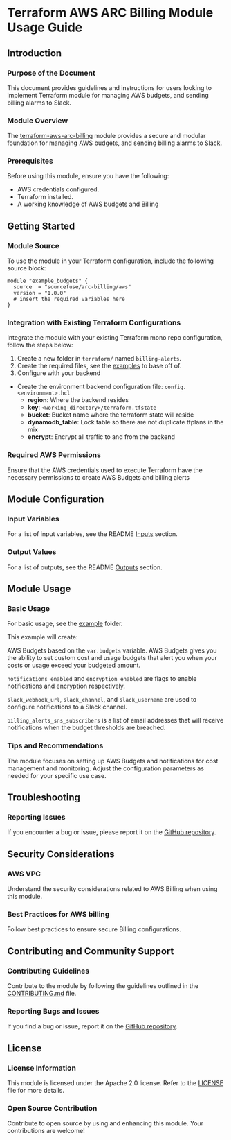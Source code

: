 # Terraform AWS ARC Billing Module Usage Guide

## Introduction

### Purpose of the Document

This document provides guidelines and instructions for users looking to implement Terraform module for managing AWS budgets, and sending billing alarms to Slack.

### Module Overview

The [terraform-aws-arc-billing](https://github.com/sourcefuse/terraform-aws-arc-billing) module provides a secure and modular foundation for managing AWS budgets, and sending billing alarms to Slack.

### Prerequisites

Before using this module, ensure you have the following:

- AWS credentials configured.
- Terraform installed.
- A working knowledge of AWS budgets and Billing

## Getting Started

### Module Source

To use the module in your Terraform configuration, include the following source block:

```hcl
module "example_budgets" {
  source  = "sourcefuse/arc-billing/aws"
  version = "1.0.0"
  # insert the required variables here
}
```

### Integration with Existing Terraform Configurations

Integrate the module with your existing Terraform mono repo configuration, follow the steps below:

1. Create a new folder in `terraform/` named `billing-alerts`.
2. Create the required files, see the [examples](https://github.com/sourcefuse/terraform-aws-arc-billing/tree/main/examples/simple) to base off of.
3. Configure with your backend
  - Create the environment backend configuration file: `config.<environment>.hcl`
    - **region**: Where the backend resides
    - **key**: `<working_directory>/terraform.tfstate`
    - **bucket**: Bucket name where the terraform state will reside
    - **dynamodb_table**: Lock table so there are not duplicate tfplans in the mix
    - **encrypt**: Encrypt all traffic to and from the backend

### Required AWS Permissions

Ensure that the AWS credentials used to execute Terraform have the necessary permissions to create AWS Budgets and billing alerts

## Module Configuration

### Input Variables

For a list of input variables, see the README [Inputs](https://github.com/sourcefuse/terraform-aws-arc-billing?tab=readme-ov-file#inputs) section.

### Output Values

For a list of outputs, see the README [Outputs](https://github.com/sourcefuse/terraform-aws-arc-billing?tab=readme-ov-file#outputs) section.

## Module Usage

### Basic Usage

For basic usage, see the [example](https://github.com/sourcefuse/terraform-aws-arc-billing/tree/main/example) folder.

This example will create:

AWS Budgets based on the `var.budgets` variable. AWS Budgets gives you the ability to set custom cost and usage budgets that alert you when your costs or usage exceed your budgeted amount.

`notifications_enabled` and `encryption_enabled` are flags to enable notifications and encryption respectively.

`slack_webhook_url`, `slack_channel`, and `slack_username` are used to configure notifications to a Slack channel.

`billing_alerts_sns_subscribers` is a list of email addresses that will receive notifications when the budget thresholds are breached.

### Tips and Recommendations

The module focuses on setting up AWS Budgets and notifications for cost management and monitoring. Adjust the configuration parameters as needed for your specific use case.

## Troubleshooting

### Reporting Issues

If you encounter a bug or issue, please report it on the [GitHub repository](https://github.com/sourcefuse/terraform-aws-arc-billing/issues).

## Security Considerations

### AWS VPC

Understand the security considerations related to AWS Billing when using this module.

### Best Practices for AWS billing

Follow best practices to ensure secure Billing configurations.

## Contributing and Community Support

### Contributing Guidelines

Contribute to the module by following the guidelines outlined in the [CONTRIBUTING.md](https://github.com/sourcefuse/terraform-aws-arc-billing/blob/main/CONTRIBUTING.md) file.

### Reporting Bugs and Issues

If you find a bug or issue, report it on the [GitHub repository](https://github.com/sourcefuse/terraform-aws-arc-billing/issues).

## License

### License Information

This module is licensed under the Apache 2.0 license. Refer to the [LICENSE](https://github.com/sourcefuse/terraform-aws-arc-billing/blob/main/LICENSE) file for more details.

### Open Source Contribution

Contribute to open source by using and enhancing this module. Your contributions are welcome!
